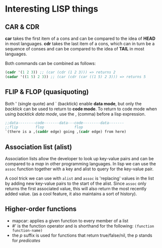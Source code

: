 # Interesting LISP things

## CAR & CDR

**car** takes the first item of a cons and can be compared to the idea of **HEAD** in most languages. 
**cdr** takes the last item of a cons, which can in turn be a sequence of conses and can be compared to the idea of **TAIL** in most languages.

Both commands can be combined as follows:

```lisp
(cadr '(1 2 3)) ;; (car (cdr (1 2 3))) => returns 2
(cadar '((1 5) 2 3)) ;; (car (cdr (car ((1 5) 2 3))) => returns 5 
```

## FLIP & FLOP (quasiquoting)

Both ' (single quote) and ` (backtick) enable **data mode**, but only the *backtick* can be used to return to **code mode**.
To return to code mode when using *backtick data mode*, use the , (comma) before a lisp expression.

```lisp
;;data--------code-------data---code--------data-------    
;;flip        flop              flop
`(there is a ,(caddr edge) going ,(cadr edge) from here)
```

## Association list (alist)

Association lists allow the developer to look up key-value pairs and can be compared to a *map* in other programming languages. In lisp we can use the `assoc` function together with a key and alist to query for the key-value pair.

A cool trick we can use with `alist` and `assoc` is 'replacing' values in the list by adding new key-value pairs to the start of the alist. Since `assoc` only returns the first associated value, this will also return the most recently added value. (as a cool feature, it also maintains a sort of history).

## Higher-order functions

- mapcar: applies a given function to every member of a list
- #' is the function operator and is shorthand for the following: `(function function-name)`
- the *p* suffix is used for functions that return true/false/nil, the p stands for *predicates*
